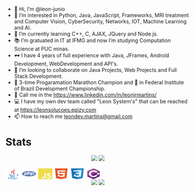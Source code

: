 - 👋 Hi, I’m @leon-junio
- 👀 I’m interested in Python, Java, JavaScript, Frameworks, MRI treatment and Computer Vision, CyberSecurity, Networks, IOT, Machine Learning and AI.
- 🌱 I’m currently learning C++, C, AJAX, JQuery and Node.js.
- 📚 I’m gratuated in IT at IFMG and now I’m studying Computation Science at PUC minas.
- 🕶  I have 4 years of full experience with Java, JFrames, Android Development, WebDevelopment and API's.
- 💞️ I’m looking to collaborate on Java Projects, Web Projects and Full Stack Development.
- 🏅 3-time Progaramation Marathon Champion and 🥉 in Federal Institute of Brazil Development Championship.
- 🧰 Call me in the https://www.linkedin.com/in/leonjrmartins/
- 💻 I have my own dev team called "Leon System's" that can be reached at https://leonsolucoes.epizy.com
- 📫 How to reach me leondev.martins@gmail.com

<div><h1>Stats</h1></div>

<div align="center">
  <img height="180em" src="https://github-readme-stats.vercel.app/api?username=leon-junio&show_icons=true&theme=dracula&include_all_commits=true&count_private=true"/>
  <img height="180em" src="https://github-readme-stats.vercel.app/api/top-langs/?username=leon-junio&layout=compact&langs_count=7&theme=dracula"/>
</div>

<div style="display: inline_block"><br>
  <img align="center" alt="Js" height="30" width="40" src="https://raw.githubusercontent.com/devicons/devicon/master/icons/java/java-original.svg">
  <img align="center" alt="Js" height="30" width="40" src="https://raw.githubusercontent.com/devicons/devicon/master/icons/php/php-plain.svg">
  <img align="center" alt="Js" height="30" width="40" src="https://raw.githubusercontent.com/devicons/devicon/master/icons/javascript/javascript-plain.svg">
  <img align="center" alt="HTML" height="30" width="40" src="https://raw.githubusercontent.com/devicons/devicon/master/icons/html5/html5-original.svg">
  <img align="center" alt="CSS" height="30" width="40" src="https://raw.githubusercontent.com/devicons/devicon/master/icons/css3/css3-original.svg">
  <img align="center" alt="Csharp" height="30" width="40" src="https://raw.githubusercontent.com/devicons/devicon/master/icons/csharp/csharp-original.svg">
</div>

<div align="center"> 
  <a href = "mailto:leondev.martins@gmail.com"><img src="https://img.shields.io/badge/-Gmail-%23333?style=for-the-badge&logo=gmail&logoColor=white" target="_blank"></a>
  <a href="https://www.linkedin.com/in/leonjrmartins/" target="_blank"><img src="https://img.shields.io/badge/-LinkedIn-%230077B5?style=for-the-badge&logo=linkedin&logoColor=white" target="_blank"></a>  
</div>
